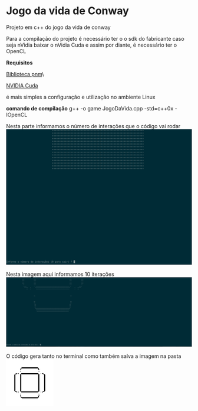 # Jogo da vida de Conway
Projeto em c++ do jogo da vida de conway

Para a compilação do projeto é necessário ter o o sdk do fabricante
caso seja nVidia baixar o nVidia Cuda e assim por diante,
é necessário ter o OpenCL

**Requisitos**

[Biblioteca pnm](https://github.com/ToruNiina/pnm)\

[NVIDIA Cuda](https://developer.nvidia.com/cuda-downloads)

é mais simples a configuração e utilização no ambiente Linux

**comando de compilação**
g++ -o game JogoDaVida.cpp -std=c++0x -lOpenCL

Nesta parte informamos o número de interações que o código vai rodar
![Jogo da Vida](tela1.png)

Nesta imagem aqui informamos 10 iterações
![Jogo da Vida](tela2.png)

O código gera tanto no terminal como também salva a imagem na pasta
![Jogo da Vida](tela3.png)


